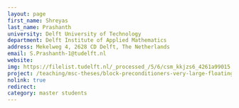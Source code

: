 ```yaml
---
layout: page
first_name: Shreyas
last_name: Prashanth
university: Delft University of Technology
department: Delft Institute of Applied Mathematics
address: Mekelweg 4, 2628 CD Delft, The Netherlands
email: S.Prashanth-1@tudelft.nl
website:
img: https://filelist.tudelft.nl/_processed_/5/6/csm_kkjzs6_4261a99015.webp
project: /teaching/msc-theses/block-preconditioners-very-large-floating-structures
nolink: true
redirect:
category: master students
---
```


